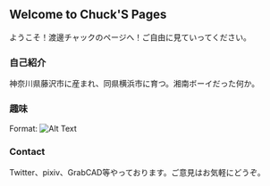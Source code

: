 ## Welcome to Chuck'S Pages

ようこそ！渡邊チャックのページへ！ご自由に見ていってください。

### 自己紹介

神奈川県藤沢市に産まれ、同県横浜市に育つ。湘南ボーイだった何か。


### 趣味

Format: ![Alt Text](url)

### Contact

Twitter、pixiv、GrabCAD等やっております。ご意見はお気軽にどうぞ。
